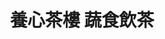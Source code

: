 ---
title: "養心茶樓 蔬食飲茶"
description: "養心茶樓 蔬食飲茶"
layout: shop
keywords:
  - 美食競賽
  - 台灣美食
  - 美食精選
datePublished: "2025-06-30"
dateModified: "2025-07-05"
city: "台北市"
district: "中山區"
address: "台北市中山區松江路128號"
phone: "0225428828"
geo: "25.052787959631914, 121.532792777908"
google_map: "https://maps.app.goo.gl/sS2XTsmHyJmovFYS6"
footinder: "https://footinder.com.tw/%E5%8F%B0%E5%8C%97%E5%B8%82%E4%B8%AD%E5%B1%B1%E5%8D%80/31832/"
official: "https://www.ysvege.com/"
award:
  - name: "500盤"
    year: "2024"
    entries:
      - dishes:
          - "蘿蔔絲酥餅"

---